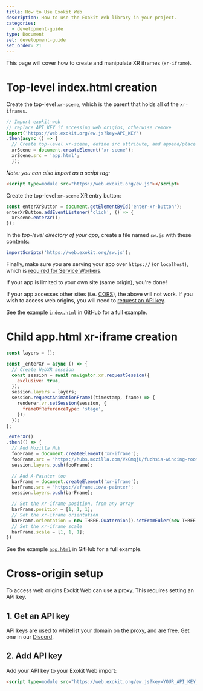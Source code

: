 ```yaml
---
title: How to Use Exokit Web
description: How to use the Exokit Web library in your project.
categories:
  - development-guide
type: Document
set: development-guide
set_order: 21
---
```


This page will cover how to create and manipulate XR iframes (`xr-iframe`).

# Top-level index.html creation

Create the top-level `xr-scene`, which is the parent that holds all of the `xr-iframes`.
```js
// Import exokit-web
// replace API_KEY if accessing web origins, otherwise remove
import('https://web.exokit.org/ew.js?key=API_KEY')
.then(async () => {
  // Create top-level xr-scene, define src attribute, and append/place it wherever you want as if it were a normal canvas
  xrScene = document.createElement('xr-scene');
  xrScene.src = 'app.html';
  });
```
*Note: you can also import as a script tag:*
```html
<script type=module src="https://web.exokit.org/ew.js"></script>
```

Create the top-level `xr-scene` XR entry button:

```js
const enterXrButton = document.getElementById('enter-xr-button');
enterXrButton.addEventListener('click', () => {
  xrScene.enterXr();
});
```

In the *top-level directory of your app*, create a file named `sw.js` with these contents:

```js
importScripts('https://web.exokit.org/sw.js');
```

Finally, make sure you are serving your app over `https://` (or `localhost`), which is [required for Service Workers](https://developers.google.com/web/fundamentals/primers/service-workers/#you_need_https).

If your app is limited to your own site (same origin), you're done!

If your app accesses other sites (i.e. [CORS](https://developer.mozilla.org/en-US/docs/Web/HTTP/CORS)), the above will not work. If you wish to access web origins, you will need to [request an API key](#cross-origin-setup).

See the example [`index.html`](https://github.com/exokitxr/exokit-web/blob/master/index.html) in GitHub for a full example.


# Child app.html xr-iframe creation

```js
const layers = [];

const _enterXr = async () => {
  // Create WebXR session
  const session = await navigator.xr.requestSession({
    exclusive: true,
  });
  session.layers = layers;
  session.requestAnimationFrame((timestamp, frame) => {
    renderer.vr.setSession(session, {
      frameOfReferenceType: 'stage',
    });
  });
};

_enterXr()
.then(() => {
  // Add Mozilla Hub
  fooFrame = document.createElement('xr-iframe');
  fooFrame.src = 'https://hubs.mozilla.com/VxGmqjU/fuchsia-winding-room?vr_entry_type=vr_now';
  session.layers.push(fooFrame);

  // Add A-Painter too
  barFrame = document.createElement('xr-iframe');
  barFrame.src = 'https://aframe.io/a-painter';
  session.layers.push(barFrame);

  // Set the xr-iframe position, from any array
  barFrame.position = [1, 1, 1];
  // Set the xr-iframe orientation
  barFrame.orientation = new THREE.Quaternion().setFromEuler(new THREE.Euler(1*Math.PI, 1*Math.PI, 1*Math.PI, 'YXZ')).toArray();
  // Set the xr-iframe scale
  barFrame.scale = [1, 1, 1];
})
```

See the example [`app.html`](https://github.com/exokitxr/exokit-web/blob/master/app.html) in GitHub for a full example.

# Cross-origin setup

To access web origins Exokit Web can use a proxy. This requires setting an API key.

## 1. Get an API key

API keys are used to whitelist your domain on the proxy, and are free. Get one in our [Discord](https://discord.gg/zgYEJgS).

## 2. Add API key

Add your API key to your Exokit Web import:

```html
<script type=module src="https://web.exokit.org/ew.js?key=YOUR_API_KEY_HERE"></script>
```
